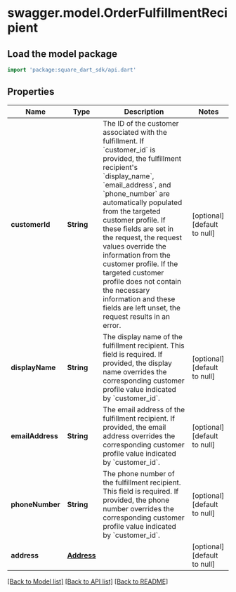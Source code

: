 # swagger.model.OrderFulfillmentRecipient

## Load the model package
```dart
import 'package:square_dart_sdk/api.dart'
```

## Properties
Name | Type | Description | Notes
------------ | ------------- | ------------- | -------------
**customerId** | **String** | The ID of the customer associated with the fulfillment. If &#x60;customer_id&#x60; is provided, the fulfillment recipient&#x27;s &#x60;display_name&#x60;, &#x60;email_address&#x60;, and &#x60;phone_number&#x60; are automatically populated from the targeted customer profile. If these fields are set in the request, the request values override the information from the customer profile. If the targeted customer profile does not contain the necessary information and these fields are left unset, the request results in an error. | [optional] [default to null]
**displayName** | **String** | The display name of the fulfillment recipient. This field is required. If provided, the display name overrides the corresponding customer profile value indicated by &#x60;customer_id&#x60;. | [optional] [default to null]
**emailAddress** | **String** | The email address of the fulfillment recipient. If provided, the email address overrides the corresponding customer profile value indicated by &#x60;customer_id&#x60;. | [optional] [default to null]
**phoneNumber** | **String** | The phone number of the fulfillment recipient. This field is required. If provided, the phone number overrides the corresponding customer profile value indicated by &#x60;customer_id&#x60;. | [optional] [default to null]
**address** | [**Address**](Address.md) |  | [optional] [default to null]

[[Back to Model list]](../README.md#documentation-for-models) [[Back to API list]](../README.md#documentation-for-api-endpoints) [[Back to README]](../README.md)

